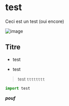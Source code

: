 # test
Ceci est un test (oui encore)

![image](url)

## Titre
- test
+ test
> test
`tttttttt`
```python
import test
```

_**pouf**_
